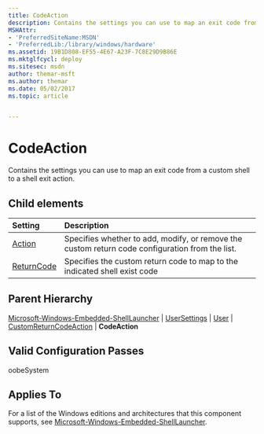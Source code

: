 ```yaml
---
title: CodeAction
description: Contains the settings you can use to map an exit code from a custom shell to a shell exit action.
MSHAttr:
- 'PreferredSiteName:MSDN'
- 'PreferredLib:/library/windows/hardware'
ms.assetid: 19B1D808-EF55-4E67-A23F-7C8E29D9B86E
ms.mktglfcycl: deploy
ms.sitesec: msdn
author: themar-msft
ms.author: themar
ms.date: 05/02/2017
ms.topic: article


---
```

# CodeAction

Contains the settings you can use to map an exit code from a custom shell to a shell exit action.

## Child elements

| Setting                 | Description                                                                           |
|:------------------------|:--------------------------------------------------------------------------------------|
| [Action](microsoft-windows-embedded-shelllauncher-usersettings-user-customreturncodeaction-codeaction-action.md) | Specifies whether to add, modify, or remove the custom return code configuration from the list. |
| [ReturnCode](microsoft-windows-embedded-shelllauncher-usersettings-user-customreturncodeaction-codeaction-returncode.md) | Specifies the custom return code to map to the indicated shell exist code |

## Parent Hierarchy

[Microsoft-Windows-Embedded-ShellLauncher](microsoft-windows-embedded-shelllauncher.md) | [UserSettings](microsoft-windows-embedded-shelllauncher-usersettings.md) | [User](microsoft-windows-embedded-shelllauncher-usersettings-user.md) | [CustomReturnCodeAction](microsoft-windows-embedded-shelllauncher-usersettings-user-customreturncodeaction.md) | **CodeAction**

## Valid Configuration Passes

oobeSystem

## Applies To

For a list of the Windows editions and architectures that this component supports, see [Microsoft-Windows-Embedded-ShellLauncher](microsoft-windows-embedded-shelllauncher.md).
